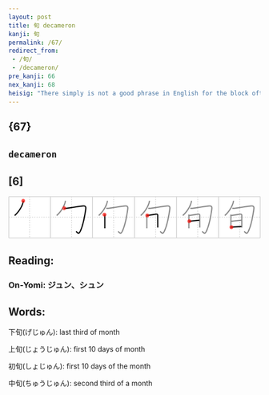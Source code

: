 ```yaml
---
layout: post
title: 旬 decameron
kanji: 旬
permalink: /67/
redirect_from:
 - /旬/
 - /decameron/
pre_kanji: 66
nex_kanji: 68
heisig: "There simply is not a good phrase in English for the block often days which this character represents. So we resurrect the classical phrase, <b>decameron</b>, whose connotations the tales of Boccaccio have done much to enrich. Actually, it refers to a journey of ten <i>days</i> taken by a band of people - that is, a group of people <i>bound together</i> for the <i>days</i> of the <b>decameron</b>."
---
```


## {67}

## `decameron`

## [6]

<div class="stroke"><img src="../images/E697AC.png" /></div>

## Reading:

### On-Yomi: ジュン、シュン

## Words:

下旬(げじゅん): last third of month

上旬(じょうじゅん): first 10 days of month

初旬(しょじゅん): first 10 days of the month

中旬(ちゅうじゅん): second third of a month
